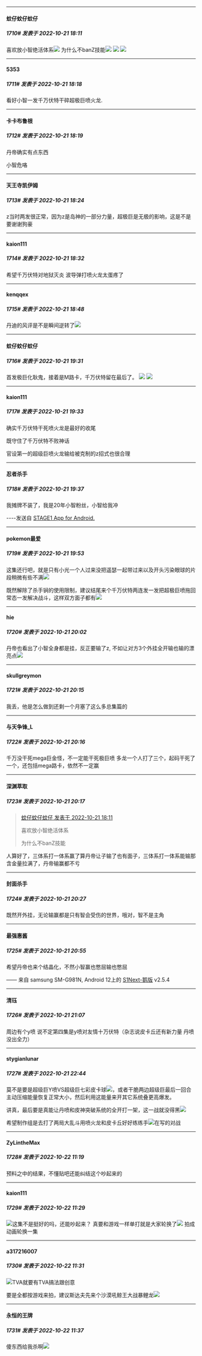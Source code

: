 

*****

####  蚊仔蚊仔蚊仔  
##### 1710#       发表于 2022-10-21 18:11

喜欢放小智绝活体系<img src="https://static.saraba1st.com/image/smiley/face2017/053.png" referrerpolicy="no-referrer">
为什么不banZ技能<img src="https://static.saraba1st.com/image/smiley/face2017/053.png" referrerpolicy="no-referrer">
<img src="https://p.sda1.dev/7/b66fe0d3607861c313dbcd995c9edae5/CMP_20221021181028109.jpg" referrerpolicy="no-referrer">
<img src="https://p.sda1.dev/7/03df0855d2f67f4227b7704b541376d5/CMP_20221021181028224.jpg" referrerpolicy="no-referrer">



*****

####  5353  
##### 1711#       发表于 2022-10-21 18:18

看好小智一发千万伏特干碎超极巨喷火龙.

*****

####  卡卡布鲁根  
##### 1712#       发表于 2022-10-21 18:19

丹帝确实有点东西

小智危咯



*****

####  天王寺凯伊姆  
##### 1713#       发表于 2022-10-21 18:24

z当时两发很正常，因为z是岛神的一部分力量，超极巨是无极的影响，这是不是要谢谢狗豪



*****

####  kaion111  
##### 1714#       发表于 2022-10-21 18:32

希望千万伏特对地狱灭炎
波导弹打喷火龙太蛋疼了



*****

####  kenqqex  
##### 1715#       发表于 2022-10-21 18:48

丹迪的风评是不是瞬间逆转了<img src="https://static.saraba1st.com/image/smiley/face2017/053.png" referrerpolicy="no-referrer">



*****

####  蚊仔蚊仔蚊仔  
##### 1716#       发表于 2022-10-21 19:31

首发极巨化耿鬼，接着是M路卡，千万伏特留在最后了。
<img src="https://p.sda1.dev/7/25a23cc0b1c440c6d0cb1478131cc7c2/CMP_20221021192922680.jpg" referrerpolicy="no-referrer">
<img src="https://p.sda1.dev/7/a04a9713b6bc13e890111514fe3a2f13/CMP_20221021192922731.jpg" referrerpolicy="no-referrer">



*****

####  kaion111  
##### 1717#       发表于 2022-10-21 19:33

确实千万伏特干死喷火龙是最好的收尾

既守住了千万伏特不败神话

官设第一的超级巨喷火龙输给被克制的z招式也很合理

*****

####  忍者杀手  
##### 1718#       发表于 2022-10-21 19:37

我摊牌不装了，我是20年小智粉丝，小智给我冲

----发送自 [STAGE1 App for Android.](http://stage1.5j4m.com/?1.37)



*****

####  pokemon最爱  
##### 1719#       发表于 2022-10-21 19:53

这集还行吧，就是只有小光一个人过来没把遥瑟一起带过来以及开头污染眼球的片段稍微有些不满<img src="https://static.saraba1st.com/image/smiley/face2017/067.png" referrerpolicy="no-referrer">

既然解除了杀手锏的使用限制，建议结尾来个千万伏特两连发一发把超极巨喷拖回常态一发解决战斗，这样双方面子都有<img src="https://static.saraba1st.com/image/smiley/face2017/067.png" referrerpolicy="no-referrer">

*****

####  hie  
##### 1720#       发表于 2022-10-21 20:02

丹帝也看出了小智全身都是挂，反正要输了z, 不如让对方3个外挂全开输也输的漂亮点<img src="https://static.saraba1st.com/image/smiley/face2017/009.gif" referrerpolicy="no-referrer">



*****

####  skullgreymon  
##### 1721#       发表于 2022-10-21 20:15

我丢，他是怎么做到还剩一个月塞了这么多总集篇的

*****

####  与天争锋_L  
##### 1722#       发表于 2022-10-21 20:16

千万没干死mega巨金怪，不一定能干死极巨喷
多龙一个人打了三个，起码干死了一个，还包括mega路卡，依然不一定赢

*****

####  深渊萃取  
##### 1723#       发表于 2022-10-21 20:17

<blockquote><a href="httphttps://bbs.saraba1st.com/2b/forum.php?mod=redirect&amp;goto=findpost&amp;pid=58027675&amp;ptid=1864643" target="_blank">蚊仔蚊仔蚊仔 发表于 2022-10-21 18:11</a>

喜欢放小智绝活体系

为什么不banZ技能</blockquote>
人算好了，三体系打一体系赢了算丹帝让子输了也有面子，三体系打一体系能输那含金量拉满了，丹帝输赢都不亏



*****

####  封面杀手  
##### 1724#       发表于 2022-10-21 20:27

既然开外挂，无论输赢都是只有智会受伤的世界，哦对，智不是主角



*****

####  最强惠酱  
##### 1725#       发表于 2022-10-21 20:55

希望丹帝也来个结晶化，不然小智赢也憋屈输也憋屈

—— 来自 samsung SM-G981N, Android 12上的 [S1Next-鹅版](https://github.com/ykrank/S1-Next/releases) v2.5.4



*****

####  清珏  
##### 1726#       发表于 2022-10-21 21:07

周边有个y喷 说不定第四集是y喷对友情十万伏特（杂志说皮卡丘还有新力量 丹喷没出全力）



*****

####  stygianlunar  
##### 1727#       发表于 2022-10-21 22:44

莫不是要是超级巨Y喷VS超级巨七彩皮卡球<img src="https://static.saraba1st.com/image/smiley/face2017/037.png" referrerpolicy="no-referrer">，或者干脆两边超级巨最后一回合主动压缩能量恢复正常大小，然后利用这能量来开其它系统叠更高爆发。

讲真，最后要是真能让丹喷和皮神突破系统的全开打一架，这一战就没得黑<img src="https://static.saraba1st.com/image/smiley/face2017/037.png" referrerpolicy="no-referrer">

希望制作组是去打了两局大乱斗用喷火龙和皮卡丘好好练练手<img src="https://static.saraba1st.com/image/smiley/face2017/067.png" referrerpolicy="no-referrer">在写的对战



*****

####  ZyLintheMax  
##### 1728#       发表于 2022-10-22 11:19

预料之中的结果，不懂贴吧还能纠结这个吵起来的



*****

####  kaion111  
##### 1729#       发表于 2022-10-22 11:29

<img src="https://static.saraba1st.com/image/smiley/face2017/067.png" referrerpolicy="no-referrer">这集不是挺好的吗，还能吵起来？
真要和游戏一样单打就是大家轮换了<img src="https://static.saraba1st.com/image/smiley/face2017/067.png" referrerpolicy="no-referrer">
拍成动画轮换一集

*****

####  a317216007  
##### 1730#       发表于 2022-10-22 11:31

<img src="https://static.saraba1st.com/image/smiley/face2017/037.png" referrerpolicy="no-referrer">TVA就要有TVA搞法跟创意

要是全都按游戏来拍，建议斯达夫先来个沙漠吼鲸王大战暴鲤龙<img src="https://static.saraba1st.com/image/smiley/face2017/067.png" referrerpolicy="no-referrer">



*****

####  永恒的王牌  
##### 1731#       发表于 2022-10-22 11:37

傻东西给我杀啊<img src="https://static.saraba1st.com/image/smiley/face2017/254.png" referrerpolicy="no-referrer">


